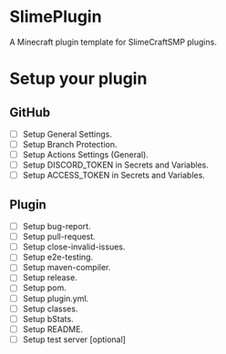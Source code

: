 # SlimePlugin
A Minecraft plugin template for SlimeCraftSMP plugins.

# Setup your plugin
## GitHub
- [ ] Setup General Settings.
- [ ] Setup Branch Protection.
- [ ] Setup Actions Settings (General).
- [ ] Setup DISCORD_TOKEN in Secrets and Variables.
- [ ] Setup ACCESS_TOKEN in Secrets and Variables.
## Plugin
- [ ] Setup bug-report.
- [ ] Setup pull-request.
- [ ] Setup close-invalid-issues.
- [ ] Setup e2e-testing.
- [ ] Setup maven-compiler.
- [ ] Setup release.
- [ ] Setup pom.
- [ ] Setup plugin.yml.
- [ ] Setup classes.
- [ ] Setup bStats.
- [ ] Setup README.
- [ ] Setup test server [optional]
